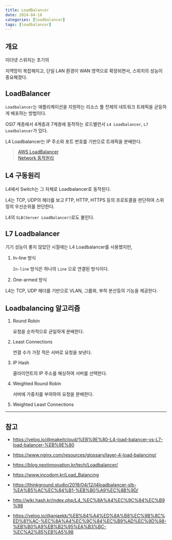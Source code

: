 ```yaml
---
title: LoadBalancer
date: 2024-04-18
categories: [loadbalancer]
tags: [loadbalancer]
---
```


## 개요

이더넷 스위치는 초기의

지역망이 복잡해지고, 단일 LAN 환경이 WAN 영역으로 확장되면서, 스위치의 성능이 중요해졌다.




## LoadBalancer

`Loadbalancer`는 애플리케이션을 지원하는 리소스 풀 전체의 네트워크 트래픽을 균등하게 배포하는 방법이다.

OSI7 계층에서 4계층과 7계층에 동작하는 로드밸런서 `L4 Loadbalancer`, `L7 Loadbalancer`가 있다.

L4 Loadbalancer는 IP 주소와 포트 번호를 기반으로 트래픽을 분배한다.

> [AWS LoadBalancer](https://aws.amazon.com/ko/what-is/load-balancing/)<br/> [Network 동작원리](../network/2024-04-18-Network%20동작원리.md)

## L4 구동원리

L4에서 Switch는 그 자체로 Loadbalancer로 동작된다.

L4는 TCP, UDP의 헤더를 보고 FTP, HTTP, HTTPS 등의 프로토콜을 판단하여 스위칭의 우선순위를 판단한다.

L4의 `SLB(Server LoadBalancer)`로도 불린다.


## L7 Loadbalancer

기기 성능이 좋지 않았던 시절에는 L4 Loadbalancer를 사용했지만,

1. In-line 방식

	`In-line` 방식은 하나의 `Line` 으로 연결된 방식이다.

2. One-armed 방식



L4는 TCP, UDP 헤더를 기반으로 VLAN, 그룹화, 부하 분산등의 기능을 제공한다.

## Loadbalancing 알고리즘

1. Round Robin

	요청을 순차적으로 균일하게 분배한다.

2. Least Connections

	연결 수가 가장 적은 서버로 요청을 보낸다.

3. IP Hash

	클라이언트의 IP 주소를 해싱하여 서버를 선택한다.

4. Weighted Round Robin

	서버에 가중치를 부여하여 요청을 분배한다.

5. Weighted Least Connections

---

## 참고

- https://velog.io/@makeitcloud/%EB%9E%80-L4-load-balancer-vs-L7-load-balancer-%EB%9E%80

- https://www.nginx.com/resources/glossary/layer-4-load-balancing/
- https://blog.nextinnovation.kr/tech/Loadbalancer/
- https://www.incodom.kr/Load_Balancing
- https://thinkground.studio/2019/04/12/l4loadbalancer-slb-%EA%B5%AC%EC%84%B1-%EB%B0%A9%EC%8B%9D/
- http://wiki.hash.kr/index.php/L4_%EC%8A%A4%EC%9C%84%EC%B9%98
- https://velog.io/@anjaekk/%EB%84%A4%ED%8A%B8%EC%9B%8C%ED%81%AC-%EC%8A%A4%EC%9C%84%EC%B9%AD%EC%9D%98-%EB%B0%A9%EB%B2%95%EA%B3%BC-%EC%A2%85%EB%A5%98
